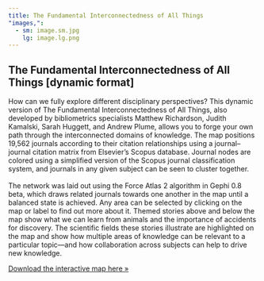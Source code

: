```yaml
---
title: The Fundamental Interconnectedness of All Things
"images,":
  - sm: image.sm.jpg
    lg: image.lg.png
---
```

## The Fundamental Interconnectedness of All Things \[dynamic format]

How can we fully explore different disciplinary perspectives? This dynamic version of The Fundamental Interconnectedness of All Things, also developed by bibliometrics specialists Matthew Richardson, Judith Kamalski, Sarah Huggett, and Andrew Plume, allows you to forge your own path through the interconnected domains of knowledge. The map positions 19,562 journals according to their citation relationships using a journal–journal citation matrix from Elsevier’s Scopus database. Journal nodes are colored using a simplified version of the Scopus journal classification system, and journals in any given subject can be seen to cluster together.\
\
The network was laid out using the Force Atlas 2 algorithm in Gephi 0.8 beta, which draws related journals towards one another in the map until a balanced state is achieved. Any area can be selected by clicking on the map or label to find out more about it. Themed stories above and below the map show what we can learn from animals and the importance of accidents for discovery. The scientific fields these stories illustrate are highlighted on the map and show how multiple areas of knowledge can be relevant to a particular topic—and how collaboration across subjects can help to drive new knowledge.

[Download the interactive map here »](http://scimaps.org/exhibit/maps/Fund_Interconn_Dyn_v2.ppsx)
